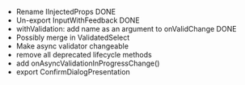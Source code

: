 - Rename IInjectedProps DONE
- Un-export InputWithFeedback DONE
- withValidation: add name as an argument to onValidChange DONE
- Possibly merge in ValidatedSelect
- Make async validator changeable
- remove all deprecated lifecycle methods
- add onAsyncValidationInProgressChange()
- export ConfirmDialogPresentation
